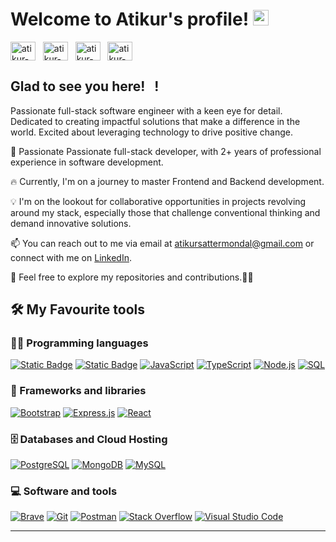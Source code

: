 
# Welcome to Atikur's profile!  <img src="https://media.giphy.com/media/hvRJCLFzcasrR4ia7z/giphy.gif" width="25px"></a>

<a href="https://www.linkedin.com/in/atikur-satter-mondal-a302ba1a5" target="_blank"><img align="center" src="https://raw.githubusercontent.com/rahuldkjain/github-profile-readme-generator/master/src/images/icons/Social/linked-in-alt.svg" alt="atikur-linkedin" height="30" width="40" /></a>
&nbsp;
<a href="https://twitter.com/atikursatter" target="_blank"><img align="center" src="https://raw.githubusercontent.com/rahuldkjain/github-profile-readme-generator/master/src/images/icons/Social/twitter.svg" alt="atikur-twitter" height="30" width="40" /></a>
&nbsp;
<a href="https://www.instagram.com/iam.atikur?igsh=MXNoZjhyam14OXc=" target="_blank"><img align="center" src="https://raw.githubusercontent.com/rahuldkjain/github-profile-readme-generator/master/src/images/icons/Social/instagram.svg" alt="atikur-instagram" height="30" width="40" /></a>
&nbsp;
<a href="https://www.facebook.com/atikursatter.mondal?mibextid=ZbWKwL" target="_blank"><img align="center" src="https://raw.githubusercontent.com/rahuldkjain/github-profile-readme-generator/master/src/images/icons/Social/facebook.svg" alt="atikur-facebook" height="30" width="40" /></a>
&nbsp;

## Glad to see you here! &nbsp; !

Passionate full-stack software engineer with a keen eye for detail. Dedicated to creating impactful solutions that make a difference in the world. Excited about leveraging technology to drive positive change.

🚀 Passionate Passionate full-stack developer, with 2+ years of professional experience in software development.

🔥 Currently, I'm on a journey to master Frontend and Backend development.

💡 I'm on the lookout for collaborative opportunities in projects revolving around my stack, especially those that challenge conventional thinking and demand innovative solutions.

📫 You can reach out to me via email at [atikursattermondal@gmail.com](atikursattermondal@gmail.com) or connect with me on [LinkedIn](https://www.linkedin.com/in/atikur-satter-mondal-a302ba1a5).

🌟 Feel free to explore my repositories and contributions.🚀✨

## 🛠️ My Favourite tools

### 👨‍💻 Programming languages
<p>    
    <a href="#"><img alt="Static Badge" src="https://img.shields.io/badge/HTML5-orange"></a>
    <a href="#"><img alt="Static Badge" src="https://img.shields.io/badge/CSS3-blue"></a>
    <a href="#"><img alt="JavaScript" src="https://img.shields.io/badge/JavaScript-F7DF1E.svg?logo=javascript&logoColor=black"></a>
    <a href="#"><img alt="TypeScript" src="https://img.shields.io/badge/TypeScript-007ACC.svg?logo=typescript&logoColor=white"></a>
    <a href="#"><img alt="Node.js" src="https://img.shields.io/badge/Node.js-43853D.svg?logo=node.js&logoColor=white"></a>
    <a href="#"><img alt="SQL" src="https://custom-icon-badges.herokuapp.com/badge/SQL-025E8C.svg?logo=database&logoColor=white"></a>
</p>

### 🧰 Frameworks and libraries

<p>
    <a href="#"><img alt="Bootstrap" src="https://img.shields.io/badge/Bootstrap-7952B3.svg?logo=bootstrap&logoColor=white"></a>
    <a href="#"><img alt="Express.js" src="https://img.shields.io/badge/Express.js-404d59.svg?logo=express&logoColor=white"></a>
    <a href="#"><img alt="React" src="https://img.shields.io/badge/React-20232a.svg?logo=react&logoColor=%2361DAFB"></a>
</p>

### 🗄️ Databases and Cloud Hosting

<p>
    <a href="#"><img alt="PostgreSQL" src ="https://img.shields.io/badge/PostgreSQL-316192.svg?logo=postgresql&logoColor=white"></a>
    <a href="#"><img alt="MongoDB" src ="https://img.shields.io/badge/MongoDB-4ea94b.svg?logo=mongodb&logoColor=white"></a>
    <a href="#"><img alt="MySQL" src="https://img.shields.io/badge/MySQL-00f.svg?logo=mysql&logoColor=white"></a>
</p>

### 💻 Software and tools

<p>
    <a href="#"><img alt="Brave" src="https://img.shields.io/badge/-Brave-FB542B?logo=brave&logoColor=white"></a>
    <a href="#"><img alt="Git" src="https://img.shields.io/badge/Git-F05033.svg?logo=git&logoColor=white"></a>
    <a href="#"><img alt="Postman" src="https://img.shields.io/badge/Postman-FF6C37?logo=postman&logoColor=white"></a>
    <a href="#"><img alt="Stack Overflow" src="https://img.shields.io/badge/-Stack%20Overflow-FE7A16?logo=stack-overflow&logoColor=white"></a>
    <a href="#"><img alt="Visual Studio Code" src="https://img.shields.io/badge/Visual%20Studio%20Code-0078d7.svg?logo=visual-studio-code&logoColor=white"></a>
</p>

---
